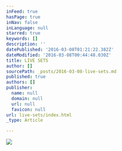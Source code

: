 ```yaml
---
inFeed: true
hasPage: true
inNav: false
inLanguage: null
starred: true
keywords: []
description: ''
datePublished: '2016-03-08T01:21:22.382Z'
dateModified: '2016-03-08T00:44:48.030Z'
title: LIVE SETS
author: []
sourcePath: _posts/2016-03-08-live-sets.md
published: true
authors: []
publisher:
  name: null
  domain: null
  url: null
  favicon: null
url: live-sets/index.html
_type: Article

---
```

![](https://the-grid-user-content.s3-us-west-2.amazonaws.com/81bbaaae-f475-4f5c-a03d-441c47afe879.png)